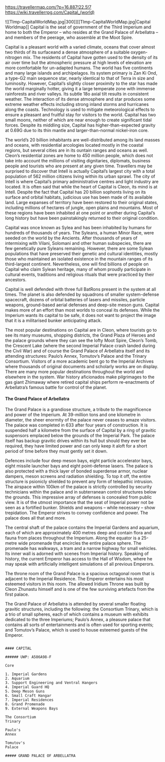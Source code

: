 <https://travellermap.com/?p=16.887!22.5!7>
<https://wiki.travellerrpg.com/Capital_(world)>

![[TImp-CapitalWorldMap.jpg|300]][[TImp-CapitalWorldMap.jpg|Capital Worldmap]]
Capital is the seat of government of the Third Imperium and home to both the Emperor – who resides at the Grand Palace of Arbellatra – and members of the peerage, who assemble at the Moot Spire.

Capital is a pleasant world with a varied climate, oceans that cover almost two thirds of its surfaceand a dense atmosphere of a suitable oxygen-nitrogen mix. The residents of Capital have gotten used to the density of its air over time but the atmospheric pressure at high levels of elevation are more comfortable for un-adapted humans. The world has five continents and many large islands and archipelagos. Its system primary is Zan Ki Ond, a type-G2 main sequence star, nearly identical to that of Terra in size and luminosity. However, Capital’s slightly closer proximity to the star has made the world marginally hotter, giving it a large temperate zone with immense rainforests and river valleys. Its subtle 18o axial tilt results in consistent weather. The interaction of its dense atmosphere and star produces some extreme weather effects including strong inland storms and hurricanes along the coasts. Technology is used to mitigate meteorological effects to ensure a pleasant and fruitful stay for visitors to the world. Capital has two small moons, neither of which are near enough to create significant tidal forces. Despite its middling size, Capital has higher-than-expected gravity at 0.69G due to its thin mantle and larger-than-normal nickel-iron core.

The world’s 20 billion inhabitants are well-distributed among its land masses and oceans, with residential arcologies located mostly in the coastal regions, but several cities are in its ountain ranges and oceans as well. Cleon’s residential zones are home to 450 million people, which does not take into account the  millions of visiting dignitaries, diplomats, business people and tourists who are present at any given time.  Travellers may be surprised to discover that Intell is actually Capital’s largest city with a total population of 562 million citizens living within its urban sprawl. The city of Intell is where Capital’s primary administrative centres and light industry are located. It is often said that while the heart of Capital is Cleon, its mind is at Intell. Despite the fact that Capital has 20 billion sophonts living on its surface and orbital habitats, judicious use has been made of its available land. Large expanses of territory have been restored to their original states, including millions of hectares of jungle, open plains and mountains. Most of these regions have been inhabited at one point or another during Capital’s long history but have been painstakingly returned to their original condition.

Capital was once known as Sylea and has been inhabited by humans for hundreds of thousands of years. The Syleans, a human Minor Race, were seeded on the world by the Ancients. After thousands of years of intermixing with Vilani, Solomani and other human subspecies, there are few genetically pure Syleans remaining. However, there are some Sylean populations that have preserved their genetic and cultural identities, mostly those who maintained an isolated existence in the mountain ranges of its third-largest continent. Nevertheless, one will find billions of people on Capital who claim Sylean heritage, many of whom proudly participate in cultural events, traditions and religious rituals that were practiced by their ancestors.

Capital is well defended with three full BatRons present in the system at all times. The planet is also defended by squadrons of smaller system-defense spacecraft, dozens of orbital batteries of lasers and missiles, particle weapons, ground-based aerial defenses and deep-site meson guns. Capital makes more of an effort than most worlds to conceal its defenses. While the Imperium wants its capital to be safe, it does not want to project the image that it is a militarised bunker anticipating attack.

The most popular destinations on Capital are in Cleon, where tourists go to see its many museums, shopping districts, the Grand Plaza of Heroes and the palace grounds where they can see the lofty Moot Spire, Cleon’s Tomb, the Crescent Lake (where the second Imperial Palace crash landed during the Civil War) and of course the Grand Palace of Arbellatra itself and its attending structures: Paulo’s Annex, Tomutov’s Palace and the Trinary Consortium. Visitors of a more academic bent go to the Imperial Archives where thousands of original documents and scholarly works are on display. There are many more popular destinations throughout the world and elsewhere in the system. War history aficionados make pilgrimages to the gas giant Zhimaway where retired capital ships perform re-enactments of Arbellatra’s famous battle for control of the planet.

#### The Grand Palace of Arbellatra

The Grand Palace is a grandiose structure, a tribute to the magnificence and power of the Imperium. At 39-million tons and one kilometre in diameter, the sheer enormity of the palace never ceases to amaze visitors. The palace was completed in 633 after four years of construction. It is suspended half a kilometre from the surface of Capital by a ring of gravitic suspensors emplaced below the grounds of the Imperial Park. The palace itself has backup gravitic drives within its hull but should they ever be required, they have limited power and can only keep it aloft for a short period of time before they must gently set it down.

Defences include four deep meson bays, eight particle accelerator bays, eight missile launcher bays and eight point-defense lasers. The palace is also protected with a thick layer of bonded superdense armor, nuclear dampers, meson screens and radiation shielding. To top it off, the entire structure is psionicly shielded to prevent any form of telepathic intrusion. The airspace within 100km of the palace is strictly controlled by security technicians within the palace and in subterranean control structures below the grounds. This impressive array of defenses is concealed from public view. It is of the utmost importance that the seat of Imperial power not be seen as a fortified bunker. Shields and weapons – while necessary – show trepidation. The Emperor strives to convey confidence and power. The palace does all that and more.

The central shaft of the palace contains the Imperial Gardens and aquarium, each of which are approximately 400 metres deep and contain flora and fauna from places throughout the Imperium. Along the equator is a 25-metre wide promenade that encircles the entire palace sphere. The promenade has walkways, a tram and a narrow highway for small vehicles. Its inner wall is adorned with scenes from Imperial history. Speaking of history, the current Emperor has access to the Hall of Wisdom, where he may speak with artificially intelligent simulations of all previous Emperors.

The throne room of the Grand Palace is a spacious octagonal room that is adjacent to the Imperial Residence. The Emperor entertains his most esteemed visitors in this room. The  allowed Iridium Throne was built by Cleon Zhunastu himself and is one of the few surviving artefacts from the first palace.

The Grand Palace of Arbellatra is attended by several smaller floating gravitic structures, including the following: the Consortium Trinary, which is a trio of small spheres, each of which contains a museum with exhibits dedicated to the three Imperiums; Paulo’s Annex, a pleasure palace that contains all sorts of entertainments and is often used for sporting events; and Tomutov’s Palace, which is used to house esteemed guests of the Emperor.

```

#### CAPITAL

###### UWP: A586A98-F

Core

1. Imperial Gardens
2. Aquarium
3. Support Engineering and Ventral Hangers
4. Imperial Guard HQ
5. Deep Meson Guns
6. Small Craft Hangar
7. Imperial Residences
8. Grand Promenade
9. External Weapons Bays

The Consortium
Trinary

Paulo's
Annex

Tomutov's
Palace

##### GRAND PALACE OF ARBELLATRA
```
